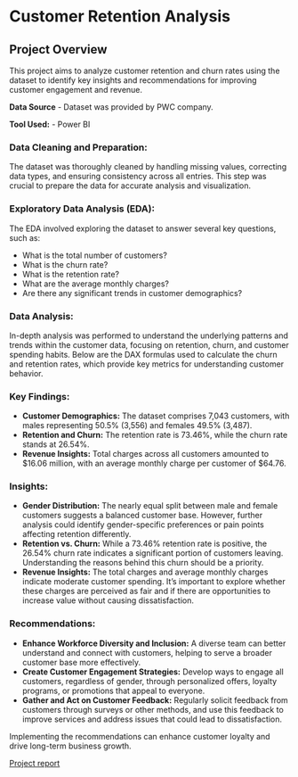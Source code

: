 # Customer Retention Analysis

## Project Overview
This project aims to analyze customer retention and churn rates using the dataset to identify key insights and recommendations for improving customer engagement and revenue.

**Data Source** - Dataset was provided by PWC company.

**Tool Used:** - Power BI

### Data Cleaning and Preparation:
The dataset was thoroughly cleaned by handling missing values, correcting data types, and ensuring consistency across all entries. This step was crucial to prepare the data for accurate analysis and visualization.

### Exploratory Data Analysis (EDA):
The EDA involved exploring the dataset to answer several key questions, such as:
- What is the total number of customers?
- What is the churn rate?
- What is the retention rate?
- What are the average monthly charges?
- Are there any significant trends in customer demographics?

### Data Analysis:
In-depth analysis was performed to understand the underlying patterns and trends within the customer data, focusing on retention, churn, and customer spending habits.
Below are the DAX formulas used to calculate the churn and retention rates, which provide key metrics for understanding customer behavior.

### Key Findings:
- **Customer Demographics:** The dataset comprises 7,043 customers, with males representing 50.5% (3,556) and females 49.5% (3,487).
- **Retention and Churn:** The retention rate is 73.46%, while the churn rate stands at 26.54%.
- **Revenue Insights:** Total charges across all customers amounted to $16.06 million, with an average monthly charge per customer of $64.76.

### Insights:
- **Gender Distribution:** The nearly equal split between male and female customers suggests a balanced customer base. However, further analysis could identify gender-specific preferences or pain points affecting retention differently.
- **Retention vs. Churn:** While a 73.46% retention rate is positive, the 26.54% churn rate indicates a significant portion of customers leaving. Understanding the reasons behind this churn should be a priority.
- **Revenue Insights:** The total charges and average monthly charges indicate moderate customer spending. It’s important to explore whether these charges are perceived as fair and if there are opportunities to increase value without causing dissatisfaction.

### Recommendations:
- **Enhance Workforce Diversity and Inclusion:** A diverse team can better understand and connect with customers, helping to serve a broader customer base more effectively.
- **Create Customer Engagement Strategies:** Develop ways to engage all customers, regardless of gender, through personalized offers, loyalty programs, or promotions that appeal to everyone.
- **Gather and Act on Customer Feedback:** Regularly solicit feedback from customers through surveys or other methods, and use this feedback to improve services and address issues that could lead to dissatisfaction.

 Implementing the recommendations can enhance customer loyalty and drive long-term business growth.

 

 [Project report](https://app.powerbi.com/view?r=eyJrIjoiMmI5NzBlNjItODg1OC00ZWI3LWI5NmYtY2E3Yjg1Y2E1NWRhIiwidCI6ImRjYjkyZTk2LWNkYzktNDg0NC05MzMyLWQwMzgwYzdjMTkyZiIsImMiOjN9)
